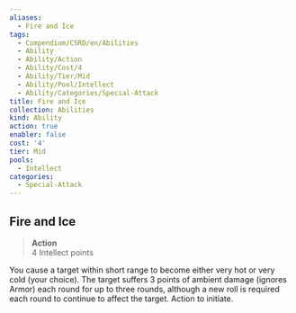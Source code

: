 ```yaml
---
aliases:
  - Fire and Ice
tags:
  - Compendium/CSRD/en/Abilities
  - Ability
  - Ability/Action
  - Ability/Cost/4
  - Ability/Tier/Mid
  - Ability/Pool/Intellect
  - Ability/Categories/Special-Attack
title: Fire and Ice
collection: Abilities
kind: Ability
action: true
enabler: false
cost: '4'
tier: Mid
pools:
  - Intellect
categories:
  - Special-Attack
---
```

## Fire and Ice  
>**Action**  
>4 Intellect points
  
You cause a target within short range to become either very hot or very cold (your choice). The target suffers 3 points of ambient damage (ignores Armor) each round for up to three rounds, although a new roll is required each round to continue to affect the target. Action to initiate.